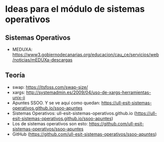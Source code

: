 
# Ideas para el módulo de sistemas operativos

## Sistemas Operativos

* MEDUXA: https://www3.gobiernodecanarias.org/educacion/cau_ce/servicios/web/noticias/mEDUXa-descargas

## Teoría

* swap: https://itsfoss.com/swap-size/
* xargs: http://systemadmin.es/2009/04/uso-de-xargs-herramientas-unix-ii
* Apuntes SSOO. Y se ve aquí como quedan: https://ull-esit-sistemas-operativos.github.io/ssoo-apuntes
* Sistemas Operativos: ull-esit-sistemas-operativos.github.io (https://ull-esit-sistemas-operativos.github.io/ssoo-apuntes)
* Los de sistemas operativos son esto: https://github.com/ull-esit-sistemas-operativos/ssoo-apuntes
* GitHub (https://github.com/ull-esit-sistemas-operativos/ssoo-apuntes)
